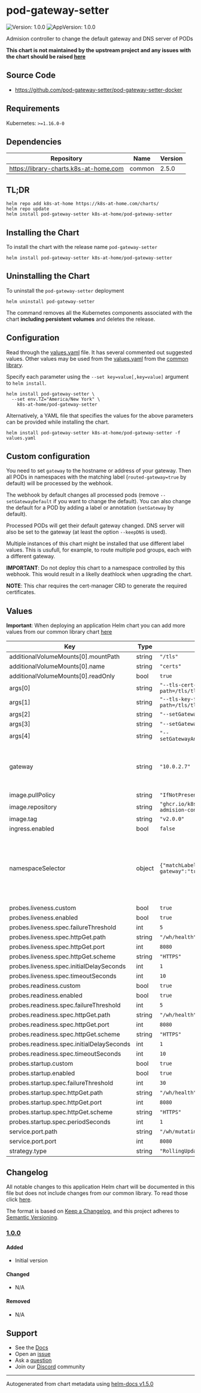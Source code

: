 # pod-gateway-setter

![Version: 1.0.0](https://img.shields.io/badge/Version-1.0.0-informational?style=flat-square) ![AppVersion: 1.0.0](https://img.shields.io/badge/AppVersion-1.0.0-informational?style=flat-square)

Admision controller to change the default gateway and DNS server of PODs

**This chart is not maintained by the upstream project and any issues with the chart should be raised [here](https://github.com/k8s-at-home/charts/issues/new/choose)**

## Source Code

* <https://github.com/pod-gateway-setter/pod-gateway-setter-docker>

## Requirements

Kubernetes: `>=1.16.0-0`

## Dependencies

| Repository | Name | Version |
|------------|------|---------|
| https://library-charts.k8s-at-home.com | common | 2.5.0 |

## TL;DR

```console
helm repo add k8s-at-home https://k8s-at-home.com/charts/
helm repo update
helm install pod-gateway-setter k8s-at-home/pod-gateway-setter
```

## Installing the Chart

To install the chart with the release name `pod-gateway-setter`

```console
helm install pod-gateway-setter k8s-at-home/pod-gateway-setter
```

## Uninstalling the Chart

To uninstall the `pod-gateway-setter` deployment

```console
helm uninstall pod-gateway-setter
```

The command removes all the Kubernetes components associated with the chart **including persistent volumes** and deletes the release.

## Configuration

Read through the [values.yaml](./values.yaml) file. It has several commented out suggested values.
Other values may be used from the [values.yaml](https://github.com/k8s-at-home/library-charts/tree/main/charts/stable/common/values.yaml) from the [common library](https://github.com/k8s-at-home/library-charts/tree/main/charts/stable/common).

Specify each parameter using the `--set key=value[,key=value]` argument to `helm install`.

```console
helm install pod-gateway-setter \
  --set env.TZ="America/New York" \
    k8s-at-home/pod-gateway-setter
```

Alternatively, a YAML file that specifies the values for the above parameters can be provided while installing the chart.

```console
helm install pod-gateway-setter k8s-at-home/pod-gateway-setter -f values.yaml
```

## Custom configuration

You need to set `gateway` to the hostname or address of your gateway. Then
all PODs in namespaces with the matching label (`routed-gateway=true` by default)
will be processed by the webhook.

The webhook by default changes all processed pods (remove `--setGatewayDefault`
if you want to change the default). You can also change the default for a
POD by adding a label or annotation (`setGateway` by default).

Processed PODs will get their default gateway changed. DNS server will
also be set to the gateway (at least the option `--keepDNS` is used).

Multiple instances of this chart might be installed that use different label
values. This is usufull, for example, to route multiple pod groups, each with
a different gateway.

**IMPORTANT**: Do not deploy this chart to a namespace controlled by this
webhook. This would result in a likelly deathlock when upgrading the chart.

**NOTE**: This char requires the cert-manager CRD to generate the required
certificates.

## Values

**Important**: When deploying an application Helm chart you can add more values from our common library chart [here](https://github.com/k8s-at-home/library-charts/tree/main/charts/stable/common)

| Key | Type | Default | Description |
|-----|------|---------|-------------|
| additionalVolumeMounts[0].mountPath | string | `"/tls"` |  |
| additionalVolumeMounts[0].name | string | `"certs"` |  |
| additionalVolumeMounts[0].readOnly | bool | `true` |  |
| args[0] | string | `"--tls-cert-file-path=/tls/tls.crt"` |  |
| args[1] | string | `"--tls-key-file-path=/tls/tls.key"` |  |
| args[2] | string | `"--setGatewayDefault"` |  |
| args[3] | string | `"--setGatewayLabel=setGateway"` |  |
| args[4] | string | `"--setGatewayAnnotation=setGateway"` |  |
| gateway | string | `"10.0.2.7"` | Gateway to route traffic to. Can be an hostname or an IP |
| image.pullPolicy | string | `"IfNotPresent"` |  |
| image.repository | string | `"ghcr.io/k8s-at-home/gateway-admision-controller"` |  |
| image.tag | string | `"v2.0.0"` |  |
| ingress.enabled | bool | `false` |  |
| namespaceSelector | object | `{"matchLabels":{"routed-gateway":"true"}}` | Selector for namespace. All pods in this namespace will get their default gateway changed |
| probes.liveness.custom | bool | `true` |  |
| probes.liveness.enabled | bool | `true` |  |
| probes.liveness.spec.failureThreshold | int | `5` |  |
| probes.liveness.spec.httpGet.path | string | `"/wh/health"` |  |
| probes.liveness.spec.httpGet.port | int | `8080` |  |
| probes.liveness.spec.httpGet.scheme | string | `"HTTPS"` |  |
| probes.liveness.spec.initialDelaySeconds | int | `1` |  |
| probes.liveness.spec.timeoutSeconds | int | `10` |  |
| probes.readiness.custom | bool | `true` |  |
| probes.readiness.enabled | bool | `true` |  |
| probes.readiness.spec.failureThreshold | int | `5` |  |
| probes.readiness.spec.httpGet.path | string | `"/wh/health"` |  |
| probes.readiness.spec.httpGet.port | int | `8080` |  |
| probes.readiness.spec.httpGet.scheme | string | `"HTTPS"` |  |
| probes.readiness.spec.initialDelaySeconds | int | `1` |  |
| probes.readiness.spec.timeoutSeconds | int | `10` |  |
| probes.startup.custom | bool | `true` |  |
| probes.startup.enabled | bool | `true` |  |
| probes.startup.spec.failureThreshold | int | `30` |  |
| probes.startup.spec.httpGet.path | string | `"/wh/health"` |  |
| probes.startup.spec.httpGet.port | int | `8080` |  |
| probes.startup.spec.httpGet.scheme | string | `"HTTPS"` |  |
| probes.startup.spec.periodSeconds | int | `1` |  |
| service.port.path | string | `"/wh/mutating/setgateway"` |  |
| service.port.port | int | `8080` |  |
| strategy.type | string | `"RollingUpdate"` |  |

## Changelog

All notable changes to this application Helm chart will be documented in this file but does not include changes from our common library. To read those click [here](https://github.com/k8s-at-home/library-charts/tree/main/charts/stable/common#changelog).

The format is based on [Keep a Changelog](https://keepachangelog.com/en/1.0.0/), and this project adheres to [Semantic Versioning](https://semver.org/spec/v2.0.0.html).

### [1.0.0]

#### Added

- Initial version

#### Changed

- N/A

#### Removed

- N/A

[1.0.0]: #1.0.0

## Support

- See the [Docs](https://docs.k8s-at-home.com/our-helm-charts/getting-started/)
- Open an [issue](https://github.com/k8s-at-home/charts/issues/new/choose)
- Ask a [question](https://github.com/k8s-at-home/organization/discussions)
- Join our [Discord](https://discord.gg/sTMX7Vh) community

----------------------------------------------
Autogenerated from chart metadata using [helm-docs v1.5.0](https://github.com/norwoodj/helm-docs/releases/v1.5.0)
